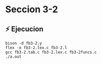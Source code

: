 # Seccion 3-2

## ⚡ Ejecucion

```
bison -d fb3-2.y
flex -o fb3-2.lex.c fb3-2.l
gcc fb3-2.tab.c fb3-2.lex.c fb3-2funcs.c
./a.out
```
